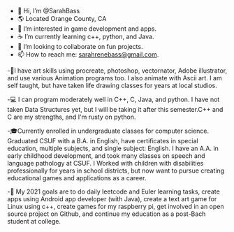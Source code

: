 - 👋 Hi, I’m @SarahBass
- 🌎 Located Orange County, CA 
- 👀 I’m interested in game development and apps.
- ☕ I’m currently learning c++, python, and Java.
- 🙊 I’m looking to collaborate on fun projects.
- 📫 How to reach me: sarahrenebass@gmail.com. 

-🎨I have art skills using procreate, photoshop, 
vectornator, Adobe illustrator, and use various
Animation programs too. I also animate with
Ascii art. I am self taught, but have taken 
life drawing classes for years at local studios.

-💻 I can program moderately well in C++, C, Java, 
and python. I have not taken Data Structures yet, but 
I will be taking it after this semester.C++ and C are
my strengths, and I'm rusty on python.

-🎓Currently enrolled in undergraduate classes
 for computer science. Graduated CSUF with a B.A.
in English, have certificates in special education,
multiple subjects, and single subject: English. I have 
an A.A. in early childhood development, and took many
classes on speech and language pathology at CSUF.
I Worked with children with disabilities professionally 
for years in school districts, but now want to pursue 
creating educational games and applications as a career. 


-👑 My 2021 goals are to do daily leetcode and
Euler learning tasks, create apps using Android app
developer (with Java), create a text art game for 
Linux using c++, create games for my raspberry pi,
get involved in an open source project on Github, 
and continue my education as a post-Bach student
at college.  


